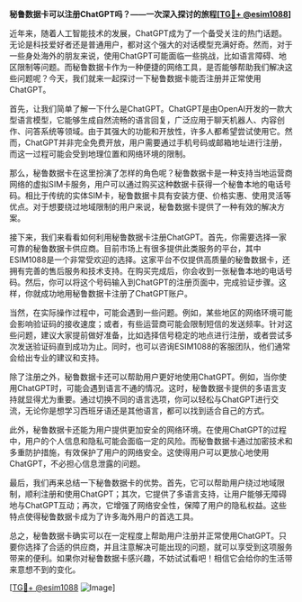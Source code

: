 **秘鲁数据卡可以注册ChatGPT吗？——一次深入探讨的旅程[[TG💪+ @esim1088](https://t.me/s/esim1088)]**

近年来，随着人工智能技术的发展，ChatGPT成为了一个备受关注的热门话题。无论是科技爱好者还是普通用户，都对这个强大的对话模型充满好奇。然而，对于一些身处海外的朋友来说，使用ChatGPT可能面临一些挑战，比如语言障碍、地区限制等问题。而秘鲁数据卡作为一种便捷的网络工具，是否能够帮助我们解决这些问题呢？今天，我们就来一起探讨一下秘鲁数据卡能否注册并正常使用ChatGPT。

首先，让我们简单了解一下什么是ChatGPT。ChatGPT是由OpenAI开发的一款大型语言模型，它能够生成自然流畅的语言回复，广泛应用于聊天机器人、内容创作、问答系统等领域。由于其强大的功能和开放性，许多人都希望尝试使用它。然而，ChatGPT并非完全免费开放，用户需要通过手机号码或邮箱地址进行注册，而这一过程可能会受到地理位置和网络环境的限制。

那么，秘鲁数据卡在这里扮演了怎样的角色呢？秘鲁数据卡是一种支持当地运营商网络的虚拟SIM卡服务，用户可以通过购买这种数据卡获得一个秘鲁本地的电话号码。相比于传统的实体SIM卡，秘鲁数据卡具有安装方便、价格实惠、使用灵活等优点。对于想要绕过地域限制的用户来说，秘鲁数据卡提供了一种有效的解决方案。

接下来，我们来看看如何利用秘鲁数据卡注册ChatGPT。首先，你需要选择一家可靠的秘鲁数据卡供应商。目前市场上有很多提供此类服务的平台，其中ESIM1088是一个非常受欢迎的选择。这家平台不仅提供高质量的秘鲁数据卡，还拥有完善的售后服务和技术支持。在购买完成后，你会收到一张秘鲁本地的电话号码。然后，你可以将这个号码输入到ChatGPT的注册页面中，完成验证步骤。这样，你就成功地用秘鲁数据卡注册了ChatGPT账户。

当然，在实际操作过程中，可能会遇到一些问题。例如，某些地区的网络环境可能会影响验证码的接收速度；或者，有些运营商可能会限制短信的发送频率。针对这些问题，建议大家提前做好准备，比如选择信号稳定的地点进行注册，或者尝试多次发送验证码直到成功为止。同时，也可以咨询ESIM1088的客服团队，他们通常会给出专业的建议和支持。

除了注册之外，秘鲁数据卡还可以帮助用户更好地使用ChatGPT。例如，当你使用ChatGPT时，可能会遇到语言不通的情况。这时，秘鲁数据卡提供的多语言支持就显得尤为重要。通过切换不同的语言选项，你可以轻松与ChatGPT进行交流，无论你是想学习西班牙语还是其他语言，都可以找到适合自己的方式。

此外，秘鲁数据卡还能为用户提供更加安全的网络环境。在使用ChatGPT的过程中，用户的个人信息和隐私可能会面临一定的风险。而秘鲁数据卡通过加密技术和多重防护措施，有效保护了用户的网络安全。这使得用户可以更放心地使用ChatGPT，不必担心信息泄露的问题。

最后，我们再来总结一下秘鲁数据卡的优势。首先，它可以帮助用户绕过地域限制，顺利注册和使用ChatGPT；其次，它提供了多语言支持，让用户能够无障碍地与ChatGPT互动；再次，它增强了网络安全性，保障了用户的隐私权益。这些特点使得秘鲁数据卡成为了许多海外用户的首选工具。

总之，秘鲁数据卡确实可以在一定程度上帮助用户注册并正常使用ChatGPT。只要你选择了合适的供应商，并且注意解决可能出现的问题，就可以享受到这项服务带来的便利。如果你对秘鲁数据卡感兴趣，不妨试试看吧！相信它会给你的生活带来意想不到的变化。

[[TG💪+ @esim1088](https://t.me/s/esim1088) ![Image](https://i.postimg.cc/4NQfJmqS/Snipaste-2025-05-13-00-14-12.png)]